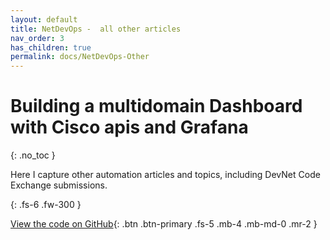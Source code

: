 ```yaml
---
layout: default
title: NetDevOps -  all other articles
nav_order: 3
has_children: true
permalink: docs/NetDevOps-Other
---
```


# Building a multidomain Dashboard with Cisco apis and Grafana
{: .no_toc }

Here I capture other automation articles and topics, including DevNet Code Exchange submissions.

{: .fs-6 .fw-300 }

[View the code on GitHub](https://github.com/j-sulliman){: .btn .btn-primary .fs-5 .mb-4 .mb-md-0 .mr-2 }
